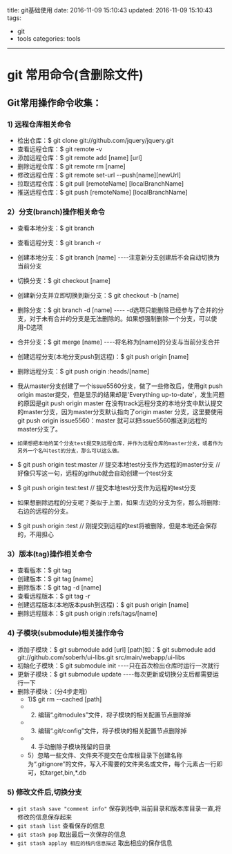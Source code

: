 title: git基础使用
date: 2016-11-09 15:10:43
updated: 2016-11-09 15:10:43
tags:
  - git
  - tools
categories: tools
---

# git 常用命令(含删除文件)
## Git常用操作命令收集：
### 1) 远程仓库相关命令
- 检出仓库：$ git clone git://github.com/jquery/jquery.git
- 查看远程仓库：$ git remote -v
- 添加远程仓库：$ git remote add [name] [url]
- 删除远程仓库：$ git remote rm [name]
- 修改远程仓库：$ git remote set-url --push[name][newUrl]
- 拉取远程仓库：$ git pull [remoteName] [localBranchName]
- 推送远程仓库：$ git push [remoteName] [localBranchName]

### 2）分支(branch)操作相关命令
- 查看本地分支：$ git branch
- 查看远程分支：$ git branch -r
- 创建本地分支：$ git branch [name] ----注意新分支创建后不会自动切换为当前分支
- 切换分支：$ git checkout [name]
- 创建新分支并立即切换到新分支：$ git checkout -b [name]
- 删除分支：$ git branch -d [name] ---- -d选项只能删除已经参与了合并的分支，对于未有合并的分支是无法删除的。如果想强制删除一个分支，可以使用-D选项
- 合并分支：$ git merge [name] ----将名称为[name]的分支与当前分支合并
- 创建远程分支(本地分支push到远程)：$ git push origin [name]
- 删除远程分支：$ git push origin :heads/[name]
- 我从master分支创建了一个issue5560分支，做了一些修改后，使用git push origin master提交，但是显示的结果却是'Everything up-to-date'，发生问题的原因是git push origin master 在没有track远程分支的本地分支中默认提交的master分支，因为master分支默认指向了origin master 分支，这里要使用git push origin issue5560：master 就可以把issue5560推送到远程的master分支了。
-     如果想把本地的某个分支test提交到远程仓库，并作为远程仓库的master分支，或者作为另外一个名叫test的分支，那么可以这么做。

- $ git push origin test:master         // 提交本地test分支作为远程的master分支 //好像只写这一句，远程的github就会自动创建一个test分支
- $ git push origin test:test              // 提交本地test分支作为远程的test分支

- 如果想删除远程的分支呢？类似于上面，如果:左边的分支为空，那么将删除:右边的远程的分支。

- $ git push origin :test              // 刚提交到远程的test将被删除，但是本地还会保存的，不用担心

### 3）版本(tag)操作相关命令
- 查看版本：$ git tag
- 创建版本：$ git tag [name]
- 删除版本：$ git tag -d [name]
- 查看远程版本：$ git tag -r
- 创建远程版本(本地版本push到远程)：$ git push origin [name]
- 删除远程版本：$ git push origin :refs/tags/[name]
 
### 4) 子模块(submodule)相关操作命令
- 添加子模块：$ git submodule add [url] [path]如：$ git submodule add git://github.com/soberh/ui-libs.git src/main/webapp/ui-libs
- 初始化子模块：$ git submodule init ----只在首次检出仓库时运行一次就行
- 更新子模块：$ git submodule update ----每次更新或切换分支后都需要运行一下
- 删除子模块：（分4步走哦）
    - 1)$ git rm --cached [path]
    - 2) 编辑“.gitmodules”文件，将子模块的相关配置节点删除掉
    - 3) 编辑“.git/config”文件，将子模块的相关配置节点删除掉
    - 4) 手动删除子模块残留的目录
    - 5）忽略一些文件、文件夹不提交在仓库根目录下创建名称为“.gitignore”的文件，写入不需要的文件夹名或文件，每个元素占一行即可，如target,bin,*.db
    
### 5) 修改文件后,切换分支
- `git stash save "comment info"` 保存到栈中,当前目录和版本库目录一直,将修改的信息保存起来 
- `git stash list`  查看保存的信息
- `git stash pop`   取出最后一次保存的信息 
- `git stash applay 相应的栈内信息描述` 取出相应的保存信息 